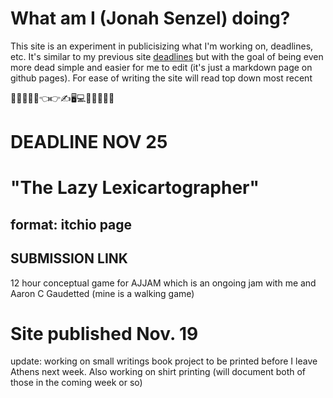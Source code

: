 # What am I (Jonah Senzel) doing? 

This site is an experiment in publicisizing what I'm working on, deadlines, etc. It's similar to my previous site [deadlines](deadlines.crd.co) but with the goal of being even more dead simple and easier for me to edit (it's just a markdown page on github pages). For ease of writing the site will read top down most recent

🤔😏💌💥💫👈👉✍🖥💻📖📓🚱🏴‍☠️


# DEADLINE NOV 25 
# "The Lazy Lexicartographer"
## format: itchio page
## SUBMISSION LINK 
12 hour conceptual game for AJJAM which is an ongoing jam with me and Aaron C Gaudetted (mine is a walking game)

# Site published Nov. 19 

update: working on small writings book project to be printed before I leave Athens next week. Also working on shirt printing (will document both of those in the coming week or so)





